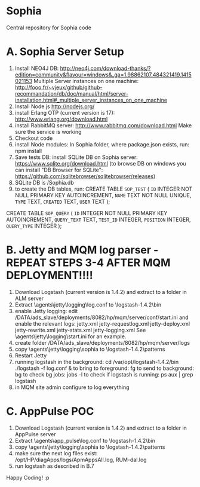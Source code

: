 Sophia
====

Central repository for Sophia code

A. Sophia Server Setup
====
1. Install NEO4J DB:
http://neo4j.com/download-thanks/?edition=community&flavour=windows&_ga=1.98862107.484321419.1415021153
Multiple Server instances on one machine:
http://fooo.fr/~vjeux/github/github-recommandation/db/doc/manual/html/server-installation.html#_multiple_server_instances_on_one_machine
2. Install Node.js
http://nodejs.org/
3. install Erlang OTP (current version is 17):
http://www.erlang.org/download.html
4. install RabbitMQ server:
http://www.rabbitmq.com/download.html
Make sure the service is working
5. Checkout code
6. install Node modules:
In Sophia folder, where package.json exists, run: npm install
7. Save tests DB: install SQLite DB on Sophia server: https://www.sqlite.org/download.html
(to browse DB on windows you can install "DB Browser for SQLite": https://github.com/sqlitebrowser/sqlitebrowser/releases)
8. SQLite DB is <Sophia root floder>/Sophia.db
9. to create the DB tables, run:
CREATE TABLE `SOP_TEST` (
	`ID`	INTEGER NOT NULL PRIMARY KEY AUTOINCREMENT,
	`NAME`	TEXT NOT NULL UNIQUE,
	`TYPE`	TEXT,
	`CREATED`	TEXT,
	`USER`	TEXT
);

CREATE TABLE `SOP_QUERY` (
	`ID`	INTEGER NOT NULL PRIMARY KEY AUTOINCREMENT,
	`QUERY_TEXT`	TEXT,
	`TEST_ID`	INTEGER,
	`POSITION`	INTEGER,
	`QUERY_TYPE`	INTEGER
);
 

B. Jetty and MQM log parser - REPEAT STEPS 3-4 AFTER MQM DEPLOYMENT!!!!
====
1. Download Logstash (current version is 1.4.2) and extract to a folder in ALM server
2. Extract <Sophia>\agents\jetty\logging\log.conf to \logstash-1.4.2\bin
3. enable Jetty logging: edit /DATA/ads_slave/deployments/8082/hp/mqm/server/conf/start.ini and enable the relevant logs:
	jetty.xml
	jetty-requestlog.xml
	jetty-deploy.xml
	jetty-rewrite.xml
	jetty-stats.xml
	jetty-logging.xml
	See <Sophia>\agents\jetty\logging\start.ini for an example. 
4. create folder /DATA/ads_slave/deployments/8082/hp/mqm/server/logs
5. copy <Sophia>\agents\jetty\logging\sophia to \logstash-1.4.2\patterns
6. Restart Jetty
7. running logstash in the background:
	cd /var/opt/logstash-1.4.2/bin
	./logstash -f log.conf &
	to bring to foreground: fg
	to send to background: bg
	to check bg jobs: jobs -l
	to check if logstash is running: ps aux | grep logstash
8. in MQM site admin configure to log everything

C. AppPulse POC
====
1. Download Logstash (current version is 1.4.2) and extract to a folder in AppPulse server
2. Extract <Sophia>\agents\app_pulse\log.conf to \logstash-1.4.2\bin
3. copy <Sophia>\agents\jetty\logging\sophia to \logstash-1.4.2\patterns
4. make sure the next log files exist: /opt/HP/diagApps/logs/ApmAppsAll.log, RUM-dal.log
5. run logstash as described in B.7


Happy Coding! :p